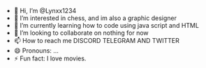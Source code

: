 - 👋 Hi, I’m @Lynxx1234
- 👀 I’m interested in chess, and im also a graphic designer
- 🌱 I’m currently learning how to code using java script and HTML
- 💞️ I’m looking to collaborate on nothing for now
- 📫 How to reach me DISCORD TELEGRAM AND TWITTER
- 😄 Pronouns: ...
- ⚡ Fun fact: I love movies.

<!---
Lynxx1234/Lynxx1234 is a proffesional graphic designer and a✨ special ✨ repository because its `README.md` (this file) appears on your GitHub profile.
You can click the Preview link to take a look at your changes.
--->
